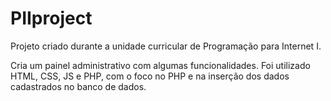 # PIIproject

Projeto criado durante a unidade curricular de Programação para Internet I.

Cria um painel administrativo com algumas funcionalidades. Foi utilizado HTML, CSS, JS e PHP, com o foco no PHP e na inserção dos dados cadastrados no banco de dados.
